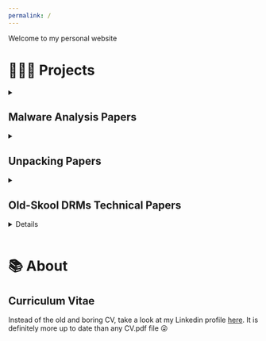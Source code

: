 ```yaml
---
permalink: /
---
```


Welcome to my personal website

# 🧑🏻‍💻 Projects <a id="projects" />


<details markdown="1">
<summary><h2>Malware Analysis Papers</h2></summary>

These are some technical papers about different malware I've reverse engineered and analyzed.

| Title | English PDF | Italian PDF |
| :---:  | :---: | :---: |
|Disk Knight (worm.diskknight/knight)|[Download]({{site.url}}/papers/malware_analysis/DiskKnight.pdf)|[Download]({{site.url}}/papers/malware_analysis/DiskKnight_ITA.pdf)

</details>

<details markdown="1">
<summary><h2>Unpacking Papers</h2></summary>

These are some technical papers about some obscure and underground packers.

| Title | English PDF | Italian PDF |
| :---:  | :---: | :---: |
|Pepsi 2.0|----|[Download]({{site.url}}/papers/packers/Pepsi_2.0_ITA.pdf)

</details>

<details markdown="1">
<summary><h2>Old-Skool DRMs Technical Papers</h2></summary>

These are some technical papers I've written while reverse engineering very old DRMs that aren't used anymore, just for learning purposes.

| Title | English PDF | Italian PDF |
| :---:  | :---: | :---: |
|Safedisc 1.06-1.11 (Midtown Madness)|[Download]({{site.url}}/papers/drms/safedisc/MidtownMadness.pdf)|[Download]({{site.url}}/papers/drms/safedisc/MidtownMadness_ITA.pdf)
|Laserlock (Evolva)|[Download]({{site.url}}/papers/drms/laserlock/Evolva.pdf)|[Download]({{site.url}}/papers/drms/laserlock/Evolva_ITA.pdf)
|SecuROM **new** 4.48.00.0004 (Arabian Nights)|[Download]({{site.url}}/papers/drms/securom/ArabianNights.pdf)|[Download]({{site.url}}/papers/drms/securom/ArabianNights_ITA.pdf)
|SecuROM **new** 3.06.00.0003 (South Park Rally)|----|[Download]({{site.url}}/papers/drms/securom/SouthParkRally_ITA.pdf)

</details>

<details markdown="1">
<summary><h2>ReverseIT</h2></summary>

Are you interested in reverse engineering and cyber security? Then you should check [ReverseIT](https://reverseit.space), the italian-based space about everything low level!

</details>

<br>

# 📚 About <a id="about" />
## Curriculum Vitae
Instead of the old and boring CV, take a look at my Linkedin profile [here](https://www.linkedin.com/in/luca91). It is definitely more up to date than any CV.pdf file 😜
